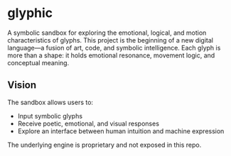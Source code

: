 # glyphic
A symbolic sandbox for exploring the emotional, logical, and motion characteristics of glyphs. 
This project is the beginning of a new digital language—a fusion of art, code, and symbolic intelligence. Each glyph is more than a shape: it holds emotional resonance, movement logic, and conceptual meaning.

## Vision
The sandbox allows users to:
- Input symbolic glyphs
- Receive poetic, emotional, and visual responses
- Explore an interface between human intuition and machine expression

The underlying engine is proprietary and not exposed in this repo.

